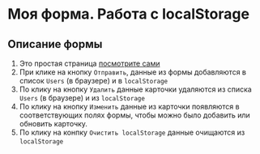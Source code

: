 # Моя форма. Работа с localStorage

## Описание формы
1) Это простая страница [посмотрите сами](https://yudanchik.github.io/form-work-localStorage/)
2) При клике на кнопку `Отправить`, данные из формы добавляются в список `Users` (в браузере) и в `localStorage`   
3) По клику на кнопку `Удалить` данные карточки удаляются  из списка `Users` (в браузере) и из `localStorage`
4) По клику на кнопку `Изменить` данные из карточки появляются в соответствующих полях формы, чтобы можно было добавить или обновить карточку. 
5) По клику на конпку `Очистить localStorage` данные очищаются из `localStorage`
